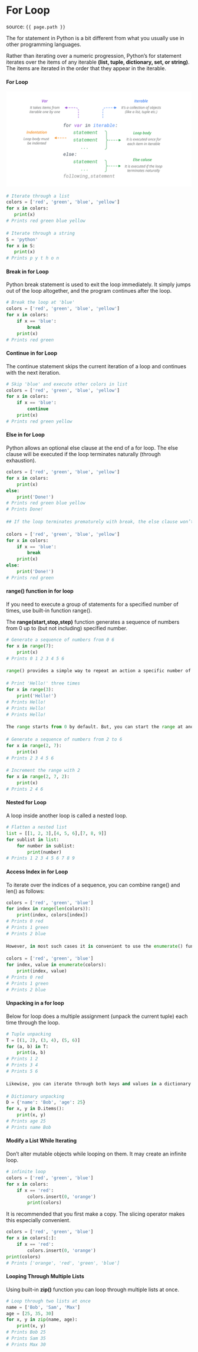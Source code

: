 # For Loop

source: `{{ page.path }}`

The for statement in Python is a bit different from what you usually use in other programming languages.

Rather than iterating over a numeric progression, Python’s for statement iterates over the items of any iterable **(list, tuple, dictionary, set, or string)**. The items are iterated in the order that they appear in the iterable.

#### For Loop 

![](./images/for.PNG)
 
 ```python
# Iterate through a list
colors = ['red', 'green', 'blue', 'yellow']
for x in colors:
    print(x)
# Prints red green blue yellow

# Iterate through a string
S = 'python'
for x in S:
    print(x)
# Prints p y t h o n

```

#### Break in for Loop
Python break statement is used to exit the loop immediately. It simply jumps out of the loop altogether, and the program continues after the loop.

```python
# Break the loop at 'blue'
colors = ['red', 'green', 'blue', 'yellow']
for x in colors:
    if x == 'blue':
        break
    print(x)
# Prints red green
```

#### Continue in for Loop
The continue statement skips the current iteration of a loop and continues with the next iteration.

```python
# Skip 'blue' and execute other colors in list
colors = ['red', 'green', 'blue', 'yellow']
for x in colors:
    if x == 'blue':
        continue
    print(x)
# Prints red green yellow
```

#### Else in for Loop
Python allows an optional else clause at the end of a for loop. The else clause will be executed if the loop terminates naturally (through exhaustion).

```python
colors = ['red', 'green', 'blue', 'yellow']
for x in colors:
    print(x)
else:
    print('Done!')
# Prints red green blue yellow
# Prints Done!

## If the loop terminates prematurely with break, the else clause won’t be executed.

colors = ['red', 'green', 'blue', 'yellow']
for x in colors:
    if x == 'blue':
        break
    print(x)
else:
    print('Done!')
# Prints red green

```

#### range() function in for loop
If you need to execute a group of statements for a specified number of times, use built-in function range().

The **range(start,stop,step)** function generates a sequence of numbers from 0 up to (but not including) specified number.

```python
# Generate a sequence of numbers from 0 6
for x in range(7):
    print(x)
# Prints 0 1 2 3 4 5 6

range() provides a simple way to repeat an action a specific number of times.

# Print 'Hello!' three times
for x in range(3):
    print('Hello!')
# Prints Hello!
# Prints Hello!
# Prints Hello!

The range starts from 0 by default. But, you can start the range at another number by specifying start parameter.

# Generate a sequence of numbers from 2 to 6
for x in range(2, 7):
    print(x)
# Prints 2 3 4 5 6

# Increment the range with 2
for x in range(2, 7, 2):
    print(x)
# Prints 2 4 6
```

#### Nested for Loop

A loop inside another loop is called a nested loop.
```python
# Flatten a nested list
list = [[1, 2, 3],[4, 5, 6],[7, 8, 9]]   
for sublist in list:
    for number in sublist:
        print(number)
# Prints 1 2 3 4 5 6 7 8 9
```

#### Access Index in for Loop
To iterate over the indices of a sequence, you can combine range() and len() as follows:

```python
colors = ['red', 'green', 'blue']
for index in range(len(colors)):
    print(index, colors[index])
# Prints 0 red
# Prints 1 green
# Prints 2 blue

However, in most such cases it is convenient to use the enumerate() function.

colors = ['red', 'green', 'blue']
for index, value in enumerate(colors):
    print(index, value)
# Prints 0 red
# Prints 1 green
# Prints 2 blue
```
#### Unpacking in a for loop
Below for loop does a multiple assignment (unpack the current tuple) each time through the loop.

```python
# Tuple unpacking
T = [(1, 2), (3, 4), (5, 6)]
for (a, b) in T:
    print(a, b)
# Prints 1 2
# Prints 3 4
# Prints 5 6

Likewise, you can iterate through both keys and values in a dictionary.

# Dictionary unpacking
D = {'name': 'Bob', 'age': 25}
for x, y in D.items():
	print(x, y)
# Prints age 25
# Prints name Bob
```

#### Modify a List While Iterating
Don’t alter mutable objects while looping on them. It may create an infinite loop.

```python
# infinite loop
colors = ['red', 'green', 'blue']
for x in colors:
    if x == 'red':
        colors.insert(0, 'orange')
        print(colors)
```
It is recommended that you first make a copy. The slicing operator makes this especially convenient.

```python
colors = ['red', 'green', 'blue']
for x in colors[:]:
	if x == 'red':
		colors.insert(0, 'orange')
print(colors)
# Prints ['orange', 'red', 'green', 'blue']
```
#### Looping Through Multiple Lists
Using built-in **zip()** function you can loop through multiple lists at once.

```python
# Loop through two lists at once
name = ['Bob', 'Sam', 'Max']
age = [25, 35, 30]
for x, y in zip(name, age):
    print(x, y)
# Prints Bob 25
# Prints Sam 35
# Prints Max 30
```